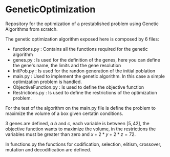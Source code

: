 # GeneticOptimization

Repository for the optimization of a prestablished problem using Genetic Algorithms from scratch.

The genetic optimization algorithm exposed here is composed by 6 files:
- functions.py : Contains all the functions required for the genetic algorithm
- genes.py : Is used for the definition of the genes, here you can define the gene's name, the limits and the gene resolution
- InitPob.py : Is used for the randon generation of the initial poblation
- main.py : Used to implement the genetic algorithm. In this case a simple optimization problem is handled.
- ObjectiveFunction.py : Is used to define the objective function
- Restrictions.py : Is used to define the restrictions of the optimization problem.

For the test of the algorithm on the main.py file is define the problem to maximize the volume of a box given certatin conditions.

3 genes are defined, $a$ $b$ and $c$, each variable is between $[5, 42]$, the objective function wants to maximize the volume,
in the restrictions the variables must be greater than zero and $x+2 * y+2 *z = 72$.

In functions.py the functions for codification, selection, elitism, crossover, mutation and decodification are defined.
